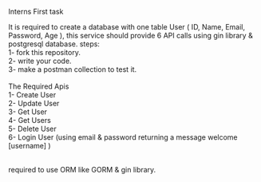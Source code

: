 Interns First task

It is required to create a database with one table User ( ID, Name, Email, Password, Age ), this service should provide 6 API calls using gin library & postgresql database.
steps:<br>
1- fork this repository. <br>
2- write your code.<br> 
3- make a postman collection to test it.<br>
<br>
The Required Apis <br>
1- Create User <br>
2- Update User <br>
3- Get User <br>
4- Get Users <br>
5- Delete User <br>
6- Login User (using email & password returning a message welcome [username] )

<br>
required to use ORM like GORM & gin library.

